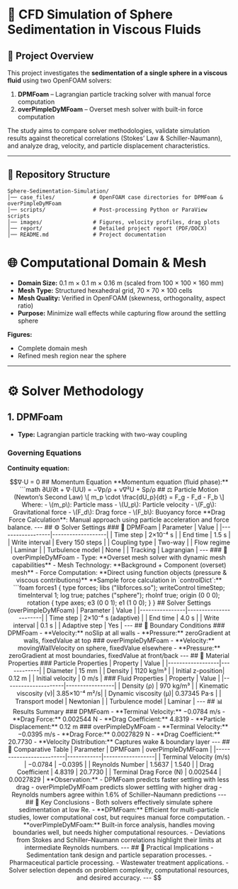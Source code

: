 # 🧪 CFD Simulation of Sphere Sedimentation in Viscous Fluids

## 📌 Project Overview
This project investigates the **sedimentation of a single sphere in a viscous fluid** using two OpenFOAM solvers:

1. **DPMFoam** – Lagrangian particle tracking solver with manual force computation  
2. **overPimpleDyMFoam** – Overset mesh solver with built-in force computation  

The study aims to compare solver methodologies, validate simulation results against theoretical correlations (Stokes’ Law & Schiller-Naumann), and analyze drag, velocity, and particle displacement characteristics.

---

## 📂 Repository Structure

```plaintext
Sphere-Sedimentation-Simulation/
│── case_files/            # OpenFOAM case directories for DPMFoam & overPimpleDyMFoam
│── scripts/               # Post-processing Python or ParaView scripts
│── images/                # Figures, velocity profiles, drag plots
│── report/                # Detailed project report (PDF/DOCX)
│── README.md              # Project documentation
```
# 🌐 Computational Domain & Mesh

- **Domain Size:** 0.1 m × 0.1 m × 0.16 m (scaled from 100 × 100 × 160 mm)  
- **Mesh Type:** Structured hexahedral grid, 70 × 70 × 100 cells  
- **Mesh Quality:** Verified in OpenFOAM (skewness, orthogonality, aspect ratio)  
- **Purpose:** Minimize wall effects while capturing flow around the settling sphere  

**Figures:**  
- Complete domain mesh  
- Refined mesh region near the sphere  

---

# ⚙️ Solver Methodology

## 1. DPMFoam
- **Type:** Lagrangian particle tracking with two-way coupling  

### Governing Equations

**Continuity equation:**
```math
∇⋅U = 0

## Momentum Equation

**Momentum equation (fluid phase):**
```math
∂U/∂t + ∇⋅(UU) = −∇p/ρ + ν∇²U + Sp/ρ

## ⚖️ Particle Motion (Newton’s Second Law)
\[
m_p \cdot \frac{dU_p}{dt} = F_g - F_d - F_b
\]

Where:  
- \(m_p\): Particle mass  
- \(U_p\): Particle velocity  
- \(F_g\): Gravitational force  
- \(F_d\): Drag force  
- \(F_b\): Buoyancy force  

**Drag Force Calculation**: Manual approach using particle acceleration and force balance.

---

## ⚙️ Solver Settings

### 🧪 DPMFoam
| Parameter        | Value             |
|------------------|-------------------|
| Time step        | 2×10⁻⁴ s         |
| End time         | 1.5 s             |
| Write interval   | Every 150 steps   |
| Coupling type    | Two-way           |
| Flow regime      | Laminar           |
| Turbulence model | None              |
| Tracking         | Lagrangian        |

---

### 🧪 overPimpleDyMFoam
- Type: **Overset mesh solver with dynamic mesh capabilities**  
- Mesh Technology: **Background + Component (overset) mesh**  
- Force Computation: **Direct using function objects (pressure & viscous contributions)**  

**Sample force calculation in `controlDict`:**
```foam
forces1
{
    type            forces;
    libs            ("libforces.so");
    writeControl    timeStep;
    timeInterval    1;
    log             true;
    patches         ("sphere");
    rhoInf          true;
    origin          (0 0 0);
    rotation
    {
        type        axes;
        e3          (0 0 1);
        e1          (1 0 0);
    }
}

## Solver Settings (overPimpleDyMFoam)

| Parameter      | Value                  |
|----------------|-----------------------|
| Time step      | 2×10⁻⁴ s (adaptive)  |
| End time       | 4.0 s                 |
| Write interval | 0.1 s                 |
| Adaptive step  | Yes                   |

---

## 🌊 Boundary Conditions

### DPMFoam
- **Velocity:** noSlip at all walls  
- **Pressure:** zeroGradient at walls, fixedValue at top  

### overPimpleDyMFoam
- **Velocity:** movingWallVelocity on sphere, fixedValue elsewhere  
- **Pressure:** zeroGradient at most boundaries, fixedValue at front/back  

---

## 🧴 Material Properties

### Particle Properties
| Property           | Value       |
|------------------|------------|
| Diameter          | 15 mm      |
| Density           | 1120 kg/m³ |
| Initial z-position| 0.12 m     |
| Initial velocity  | 0 m/s      |

### Fluid Properties
| Property             | Value            |
|---------------------|-----------------|
| Density (ρ)         | 970 kg/m³       |
| Kinematic viscosity (ν)| 3.85×10⁻⁴ m²/s|
| Dynamic viscosity (µ)| 0.37345 Pa·s   |
| Transport model      | Newtonian       |
| Turbulence model     | Laminar         |

---

## 📊 Results Summary

### DPMFoam
- **Terminal Velocity:** −0.0784 m/s  
- **Drag Force:** 0.002544 N  
- **Drag Coefficient:** 4.8319  
- **Particle Displacement:** 0.12 m  

### overPimpleDyMFoam
- **Terminal Velocity:** −0.0395 m/s  
- **Drag Force:** 0.0027829 N  
- **Drag Coefficient:** 20.7730  
- **Velocity Distribution:** Captures wake & boundary layer  

---

## 📑 Comparative Table

| Parameter               | DPMFoam    | overPimpleDyMFoam |
|-------------------------|------------|------------------|
| Terminal Velocity (m/s) | −0.0784    | −0.0395          |
| Reynolds Number         | 1.5637     | 1.540            |
| Drag Coefficient        | 4.8319     | 20.7730          |
| Terminal Drag Force (N) | 0.002544   | 0.0027829        |

**Observation:**  
- DPMFoam predicts faster settling with less drag  
- overPimpleDyMFoam predicts slower settling with higher drag  
- Reynolds numbers agree within 1.6% of Schiller–Naumann predictions  

---

## 🧾 Key Conclusions
- Both solvers effectively simulate sphere sedimentation at low Re.  
- **DPMFoam:** Efficient for multi-particle studies, lower computational cost, but requires manual force computation.  
- **overPimpleDyMFoam:** Built-in force analysis, handles moving boundaries well, but needs higher computational resources.  
- Deviations from Stokes and Schiller–Naumann correlations highlight their limits at intermediate Reynolds numbers.  

---

## 🔧 Practical Implications
- Sedimentation tank design and particle separation processes.  
- Pharmaceutical particle processing.  
- Wastewater treatment applications.  
- Solver selection depends on problem complexity, computational resources, and desired accuracy.
---

